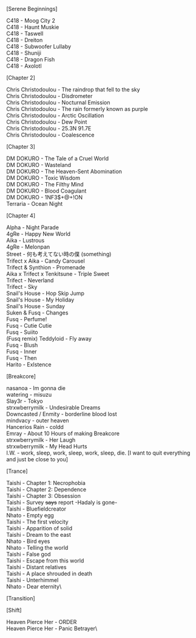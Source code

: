 [Serene Beginnings]

C418 - Moog City 2\
C418 - Haunt Muskie\
C418 - Taswell\
C418 - Dreiton\
C418 - Subwoofer Lullaby\
C418 - Shuniji\
C418 - Dragon Fish\
C418 - Axolotl

[Chapter 2]

Chris Christodoulou - The raindrop that fell to the sky\
Chris Christodoulou - Disdrometer\
Chris Christodoulou - Nocturnal Emission\
Chris Christodoulou - The rain formerly known as purple\
Chris Christodoulou - Arctic Oscillation\
Chris Christodoulou - Dew Point\
Chris Christodoulou - 25.3N 91.7E\
Chris Christodoulou - Coalescence

[Chapter 3]

DM DOKURO - The Tale of a Cruel World\
DM DOKURO - Wasteland\
DM DOKURO - The Heaven-Sent Abomination\
DM DOKURO - Toxic Wisdom\
DM DOKURO - The Filthy Mind\
DM DOKURO - Blood Coagulant\
DM DOKURO - 1NF3$+@+!ON\
Terraria - Ocean Night 

[Chapter 4]

Alpha - Night Parade\
4gRe - Happy New World\
Aika - Lustrous\
4gRe - Melonpan\
Street - 何も考えてない時の僕 (something)\
Trifect x Aika - Candy Carousel\
Trifect & Synthion - Promenade\
Aika x Trifect x Tenkitsune - Triple Sweet\
Trifect - Neverland\
Trifect - Sky\
Snail's House - Hop Skip Jump\
Snail's House - My Holiday\
Snail's House - Sunday\
Suken & Fusq - Changes\
Fusq - Perfume!\
Fusq - Cutie Cutie\
Fusq - Suiito\
(Fusq remix) Teddyloid - Fly away\
Fusq - Blush\
Fusq - Inner\
Fusq - Then\
Harito - ExIstence

[Breakcore]

nasanoa - Im gonna die\
watering - misuzu\
Slay3r - Tokyo\
strxwberrymilk - Undesirable Dreams\
Downcasted / Enmity - borderline blood lost\
mindvacy - outer heaven\
Hancerios Rain - coldd\
Emray - About 10 Hours of making Breakcore\
strxwberrymilk - Her Laugh\
strxwberrymilk - My Head Hurts\
I.W. - work, sleep, work, sleep, work, sleep, die.  [I want to quit everything and just be close to you]

[Trance]

Taishi - Chapter 1: Necrophobia\
Taishi - Chapter 2: Dependence\
Taishi - Chapter 3: Obsession\
Taishi - Survey ~~says~~ report -Hadaly is gone-\
Taishi - Bluefieldcreator\
Nhato - Empty egg\
Taishi - The first velocity\
Taishi - Apparition of solid\
Taishi - Dream to the east\
Nhato - Bird eyes\
Nhato - Telling the world\
Taishi - False god\
Taishi - Escape from this world\
Taishi - Distant relatives\
Taishi - A place shrouded in death\
Taishi - Unterhimmel\
Nhato - Dear eternity\


[Transition]



[Shift]

Heaven Pierce Her - ORDER\
Heaven Pierce Her - Panic Betrayer\
